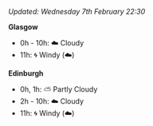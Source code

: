 *Updated: Wednesday 7th February 22:30*

**Glasgow**

* 0h - 10h: :cloud: Cloudy
* 11h: :cyclone: Windy (:cloud:)

**Edinburgh**

* 0h, 1h: :partly_sunny: Partly Cloudy
* 2h - 10h: :cloud: Cloudy
* 11h: :cyclone: Windy (:cloud:)
